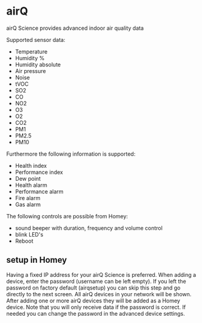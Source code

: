 # airQ

airQ Science provides advanced indoor air quality data

Supported sensor data:
* Temperature
* Humidity %
* Humidity absolute
* Air pressure
* Noise
* tVOC
* SO2
* CO
* NO2
* O3
* O2
* CO2
* PM1
* PM2.5
* PM10

Furthermore the following information is supported:
* Health index
* Performance index
* Dew point
* Health alarm
* Performance alarm
* Fire alarm
* Gas alarm

The following controls are possible from Homey:
* sound beeper with duration, frequency and volume control
* blink LED's
* Reboot

## setup in Homey
Having a fixed IP address for your airQ Science is preferred. When adding a device, enter the password (username can be left empty). If you left the password on factory default (airqsetup) you can skip this step and go directly to the next screen. All airQ devices in your network will be shown. After adding one or more airQ devices they will be added as a Homey device. Note that you will only receive data if the password is correct. If needed you can change the password in the advanced device settings.

